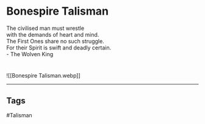 # Bonespire Talisman
The civilised man must wrestle  
with the demands of heart and mind.  
The First Ones share no such struggle.  
For their Spirit is swift and deadly certain.  
\- The Wolven King

#
![[Bonespire Talisman.webp]]

---
## Tags
#Talisman 